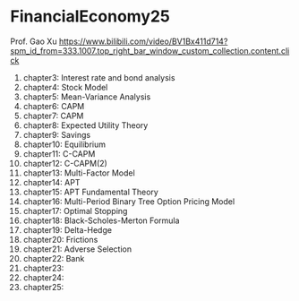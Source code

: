 # FinancialEconomy25
Prof. Gao Xu
https://www.bilibili.com/video/BV1Bx411d714?spm_id_from=333.1007.top_right_bar_window_custom_collection.content.click

1. chapter3: Interest rate and bond analysis
2. chapter4: Stock Model
3. chapter5: Mean-Variance Analysis
4. chapter6: CAPM
5. chapter7: CAPM
6. chapter8: Expected Utility Theory
7. chapter9: Savings
8. chapter10: Equilibrium
9. chapter11: C-CAPM
10. chapter12: C-CAPM(2)
11. chapter13: Multi-Factor Model
12. chapter14: APT
13. chapter15: APT Fundamental Theory
14. chapter16: Multi-Period Binary Tree Option Pricing Model
15. chapter17: Optimal Stopping
16. chapter18: Black-Scholes-Merton Formula
17. chapter19: Delta-Hedge
18. chapter20: Frictions
19. chapter21: Adverse Selection
20. chapter22: Bank
21. chapter23:
22. chapter24:
23. chapter25:
